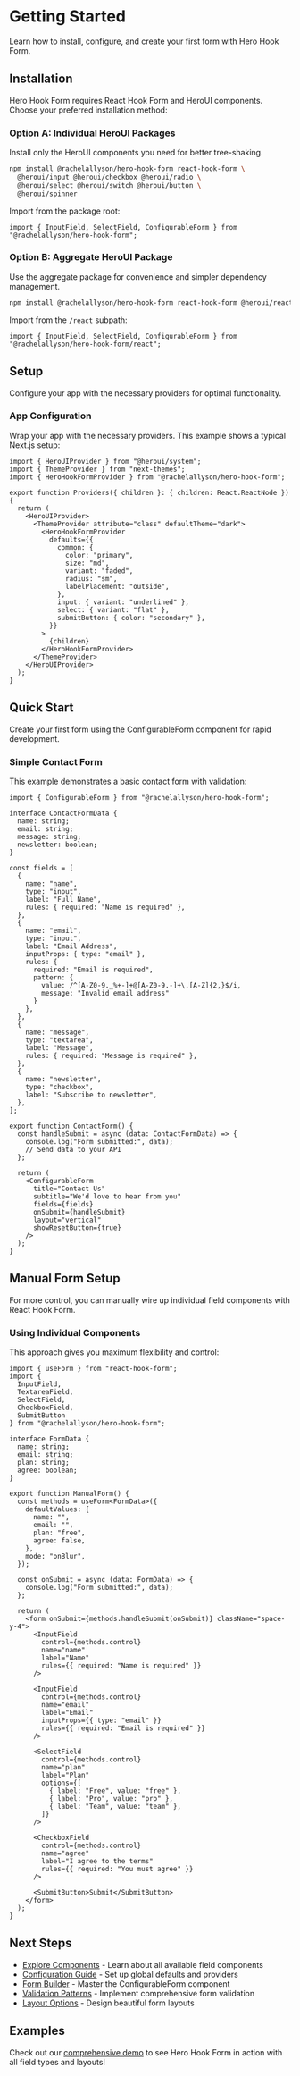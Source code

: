 # Getting Started

Learn how to install, configure, and create your first form with Hero Hook Form.

## Installation

Hero Hook Form requires React Hook Form and HeroUI components. Choose your preferred installation method:

### Option A: Individual HeroUI Packages

Install only the HeroUI components you need for better tree-shaking.

```bash
npm install @rachelallyson/hero-hook-form react-hook-form \
  @heroui/input @heroui/checkbox @heroui/radio \
  @heroui/select @heroui/switch @heroui/button \
  @heroui/spinner
```

Import from the package root:

```tsx
import { InputField, SelectField, ConfigurableForm } from "@rachelallyson/hero-hook-form";
```

### Option B: Aggregate HeroUI Package

Use the aggregate package for convenience and simpler dependency management.

```bash
npm install @rachelallyson/hero-hook-form react-hook-form @heroui/react
```

Import from the `/react` subpath:

```tsx
import { InputField, SelectField, ConfigurableForm } from "@rachelallyson/hero-hook-form/react";
```

## Setup

Configure your app with the necessary providers for optimal functionality.

### App Configuration

Wrap your app with the necessary providers. This example shows a typical Next.js setup:

```tsx
import { HeroUIProvider } from "@heroui/system";
import { ThemeProvider } from "next-themes";
import { HeroHookFormProvider } from "@rachelallyson/hero-hook-form";

export function Providers({ children }: { children: React.ReactNode }) {
  return (
    <HeroUIProvider>
      <ThemeProvider attribute="class" defaultTheme="dark">
        <HeroHookFormProvider
          defaults={{
            common: {
              color: "primary",
              size: "md",
              variant: "faded",
              radius: "sm",
              labelPlacement: "outside",
            },
            input: { variant: "underlined" },
            select: { variant: "flat" },
            submitButton: { color: "secondary" },
          }}
        >
          {children}
        </HeroHookFormProvider>
      </ThemeProvider>
    </HeroUIProvider>
  );
}
```

## Quick Start

Create your first form using the ConfigurableForm component for rapid development.

### Simple Contact Form

This example demonstrates a basic contact form with validation:

```tsx
import { ConfigurableForm } from "@rachelallyson/hero-hook-form";

interface ContactFormData {
  name: string;
  email: string;
  message: string;
  newsletter: boolean;
}

const fields = [
  {
    name: "name",
    type: "input",
    label: "Full Name",
    rules: { required: "Name is required" },
  },
  {
    name: "email",
    type: "input",
    label: "Email Address",
    inputProps: { type: "email" },
    rules: {
      required: "Email is required",
      pattern: {
        value: /^[A-Z0-9._%+-]+@[A-Z0-9.-]+\.[A-Z]{2,}$/i,
        message: "Invalid email address"
      }
    },
  },
  {
    name: "message",
    type: "textarea",
    label: "Message",
    rules: { required: "Message is required" },
  },
  {
    name: "newsletter",
    type: "checkbox",
    label: "Subscribe to newsletter",
  },
];

export function ContactForm() {
  const handleSubmit = async (data: ContactFormData) => {
    console.log("Form submitted:", data);
    // Send data to your API
  };

  return (
    <ConfigurableForm
      title="Contact Us"
      subtitle="We'd love to hear from you"
      fields={fields}
      onSubmit={handleSubmit}
      layout="vertical"
      showResetButton={true}
    />
  );
}
```

## Manual Form Setup

For more control, you can manually wire up individual field components with React Hook Form.

### Using Individual Components

This approach gives you maximum flexibility and control:

```tsx
import { useForm } from "react-hook-form";
import { 
  InputField, 
  TextareaField, 
  SelectField, 
  CheckboxField,
  SubmitButton 
} from "@rachelallyson/hero-hook-form";

interface FormData {
  name: string;
  email: string;
  plan: string;
  agree: boolean;
}

export function ManualForm() {
  const methods = useForm<FormData>({
    defaultValues: {
      name: "",
      email: "",
      plan: "free",
      agree: false,
    },
    mode: "onBlur",
  });

  const onSubmit = async (data: FormData) => {
    console.log("Form submitted:", data);
  };

  return (
    <form onSubmit={methods.handleSubmit(onSubmit)} className="space-y-4">
      <InputField
        control={methods.control}
        name="name"
        label="Name"
        rules={{ required: "Name is required" }}
      />
      
      <InputField
        control={methods.control}
        name="email"
        label="Email"
        inputProps={{ type: "email" }}
        rules={{ required: "Email is required" }}
      />
      
      <SelectField
        control={methods.control}
        name="plan"
        label="Plan"
        options={[
          { label: "Free", value: "free" },
          { label: "Pro", value: "pro" },
          { label: "Team", value: "team" },
        ]}
      />
      
      <CheckboxField
        control={methods.control}
        name="agree"
        label="I agree to the terms"
        rules={{ required: "You must agree" }}
      />
      
      <SubmitButton>Submit</SubmitButton>
    </form>
  );
}
```

## Next Steps

- [Explore Components](./components.md) - Learn about all available field components
- [Configuration Guide](./configuration.md) - Set up global defaults and providers
- [Form Builder](./form-builder.md) - Master the ConfigurableForm component
- [Validation Patterns](./validation.md) - Implement comprehensive form validation
- [Layout Options](./layouts.md) - Design beautiful form layouts

## Examples

Check out our [comprehensive demo](../example/app/comprehensive-demo/page.tsx) to see Hero Hook Form in action with all field types and layouts!

